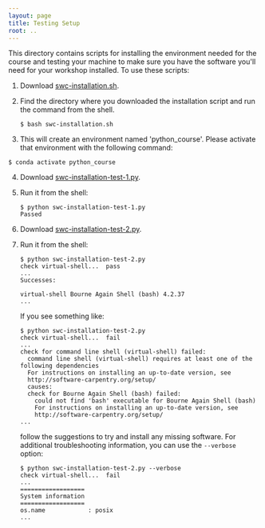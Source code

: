 ```yaml
---
layout: page
title: Testing Setup
root: ..
---
```


This directory contains scripts for installing the 
environment needed for the course and testing your machine to make sure
you have the software you'll need for your workshop installed.  To use
these scripts:

1.  Download [swc-installation.sh](swc-installation.sh).

2.  Find the directory where you downloaded the installation script and run the command from the shell.
    ~~~
    $ bash swc-installation.sh
    ~~~ 

3.  This will create an environment named 'python_course'. Please 
activate that environment with the following command:
   ~~~
   $ conda activate python_course
   ~~~

4.  Download [swc-installation-test-1.py](swc-installation-test-1.py).

5.  Run it from the shell:

    ~~~
    $ python swc-installation-test-1.py
    Passed
    ~~~

6.  Download [swc-installation-test-2.py](swc-installation-test-2.py).

7.  Run it from the shell:

    ~~~
    $ python swc-installation-test-2.py
    check virtual-shell...  pass
    ...
    Successes:

    virtual-shell Bourne Again Shell (bash) 4.2.37
    ...
    ~~~

    If you see something like:

    ~~~
    $ python swc-installation-test-2.py
    check virtual-shell...  fail
    ...
    check for command line shell (virtual-shell) failed:
      command line shell (virtual-shell) requires at least one of the following dependencies
      For instructions on installing an up-to-date version, see
      http://software-carpentry.org/setup/
      causes:
      check for Bourne Again Shell (bash) failed:
        could not find 'bash' executable for Bourne Again Shell (bash)
        For instructions on installing an up-to-date version, see
        http://software-carpentry.org/setup/
    ...
    ~~~

    follow the suggestions to try and install any missing software.  For
    additional troubleshooting information, you can use the `--verbose`
    option:

    ~~~
    $ python swc-installation-test-2.py --verbose
    check virtual-shell...  fail
    ...
    ==================
    System information
    ==================
    os.name            : posix
    ...
    ~~~
